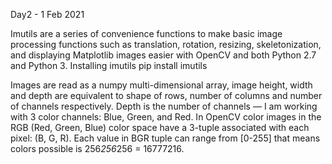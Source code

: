 Day2 - 1 Feb 2021

Imutils are a series of convenience functions to make basic image processing functions such as translation, rotation, resizing, skeletonization, and displaying Matplotlib images easier with OpenCV and both Python 2.7 and Python 3.
Installing imutils 
	pip install imutils 

Images are read as a numpy multi-dimensional array, image height, width and depth are equivalent to shape of rows, number of columns and number of channels respectively.
Depth is the number of channels — I am working with 3 color channels: Blue, Green, and Red.
In OpenCV color images in the RGB (Red, Green, Blue) color space have a 3-tuple associated with each pixel: (B, G, R).
Each value in BGR tuple can range from [0-255] that means colors possible is 256*256*256 = 16777216.
